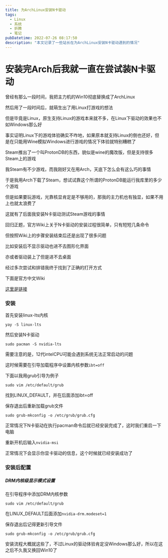 ```yaml
---
title: 为ArchLinux安装N卡驱动
tags: 
  - Linux
  - 系统
  - 折腾
  - 笔记
pubDatetime: 2022-07-26 08:17:50
description: "本文记录了一些站长在为ArchLinux安装N卡驱动遇到的情况"
---
```

# 安装完Arch后我就一直在尝试装N卡驱动

曾经有那么一段时间，我把主力机的Win10彻底替换成了ArchLinux

然后用了一段时间后，就萌生出了用Linux打游戏的想法

但是毕竟是Linux，原生支持Linux的游戏本来就不多，在Linux下驱动的效果也不如Windows那么好

事实证明Linux下的游戏体验确实不咋地，如果原本就支持Linux的倒也还好，但是在只能用Wine模拟Windows进行游戏的情况下体验就特别糟糕了

Steam推出了一个叫ProtonDB的东西，貌似是wine的魔改版，但是支持很多Steam上的游戏

我Steam有不少游戏，而我刚好又在用Arch，天底下怎么会有这么巧的事情

于是我用Arch下载了Steam，想试试靠这个所谓的ProtonDB能运行我库里的多少个游戏

但是如果要玩游戏，光靠核显肯定是不够用的，那我的主力机也有独显，如果不用上也就太浪费了

这就有了后面我安装N卡驱动测试Steam游戏的事情

回归正题，官方Wiki上关于N卡驱动的安装过程很简单，只有短短几条命令

但按照Wiki上的步骤安装结束后还是出现了很多问题

比如安装后不显示驱动也进不去图形化界面

亦或者驱动装上了但是进不去桌面

经过多次尝试和排错我终于找到了正确的打开方式

下面是官方中文Wiki

[这里是链接](https://wiki.archlinux.org/title/NVIDIA_(%E7%AE%80%E4%BD%93%E4%B8%AD%E6%96%87))

### 安装

首先安装linux-lts内核

```
yay -S linux-lts
```

然后安装N卡驱动

```
sudo pacman -S nvidia-lts
```

需要注意的是，12代intelCPU可能会遇到系统无法正常启动的问题

这时候需要在引导加载程序中设置内核参数```ibt=off```

下面以我用grub引导为例子

```
sudo vim /etc/default/grub
```

找到LINUX_DEFAULT，并在后面添加ibt=off

保存退出后重新加载grub文件

```
sudo grub-mkconfig -o /etc/grub/grub.cfg
```

正常情况下N卡驱动在执行pacman命令后就已经安装完成了，这时我们重启一下电脑

重新开机后输入```nvidia-msi```

正常情况下会显示你显卡驱动的信息，这个时候就已经安装成功了

### 安装后配置

##### DRM内核级显示模式设置

在引导程序中添加DRM内核参数

```
sudo vim /etc/default/grub
```

在LINUX_DEFAULT后面添加```nvidia-drm.modeset=1```

保存退出后记得更新引导文件

```
sudo grub-mkconfig -o /etc/grub/grub.cfg
```
安装流程大概就这些了，不过Linux的驱动体验肯定没Windows那么好，所以在这之后不久我又换回Win10了
